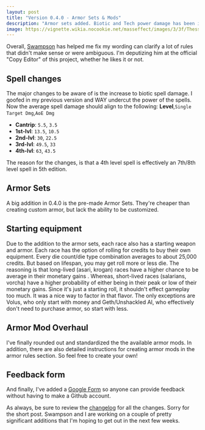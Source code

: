 ```yaml
---
layout: post
title: "Version 0.4.0 - Armor Sets & Mods"
description: "Armor sets added. Biotic and Tech power damage has been increased. And we've got a new way for you to get involved"
image: https://vignette.wikia.nocookie.net/masseffect/images/3/3f/Thessia_ground_assault.png/revision/latest/scale-to-width-down/640?cb=20130517150006
---
```


Overall, [Swampson](https://github.com/Swampson) has helped me fix my wording can clarify a lot of rules that didn't make sense
or were ambiguous. I'm deputizing him at the official "Copy Editor" of this project, whether he likes it or not.

## Spell changes

The major changes to be aware of is the increase to biotic spell damage. I goofed in my previous version and WAY
undercut the power of the spells. Now the average spell damage should align to the following: __Level__,`Single Target Dmg`,`AoE Dmg`

* __Cantrip__: `5.5`, `3.5`
* __1st-lvl__: `13.5`, `10.5`
* __2nd-lvl__: `30`, `22.5`
* __3rd-lvl__: `49.5`, `33`
* __4th-lvl__: `63`, `43.5`

The reason for the changes, is that a 4th level spell is effectively an 7th/8th level spell in 5th edition.

## Armor Sets
A big addition in 0.4.0 is the pre-made Armor Sets. They're cheaper than creating custom armor, but lack the ability to be customized.

## Starting equipment
Due to the addition to the armor sets, each race also has a starting weapon and armor. Each race has the option of rolling for credits to buy their own equipment.
Every die count/die type combination averages to about 25,000 credits. But based on lifespan, you may get roll more or less die.
The reasoning is that long-lived (asari, krogan) races have a higher chance to be average in their monetary gains . Whereas, short-lived
races (salarians, vorcha) have a higher probability of either being in their peak or low of their monetary gains. Since it's just
a starting roll, it shouldn't effect gameplay too much. It was a nice way to factor in that flavor. The only exceptions are Volus, who only start with money
and Geth/Unshackled AI, who effectively don't need to purchase armor, so start with less.

## Armor Mod Overhaul
I've finally rounded out and standardized the the available armor mods. In addition, there are also detailed instructions
for creating armor mods in the armor rules section. So feel free to create your own!

## Feedback form
And finally, I've added a [Google Form](https://goo.gl/forms/3wZj8QhlsLv3XOJw1) so anyone can provide feedback without having to make a Github account.

As always, be sure to review the [changelog](https://github.com/queryluke/masseffect-5e/blob/master/CHANGELOG.md) for all
the changes. Sorry for the short post. Swampson and I are working on a couple of pretty significant additions that
I'm hoping to get out in the next few weeks.





